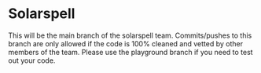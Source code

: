 # Solarspell

This will be the main branch of the solarspell team. Commits/pushes to this branch are only allowed if the code is 100% cleaned and vetted by other members of the team. Please use the playground branch if you need to test out your code. 
